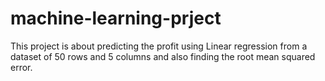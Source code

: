 # machine-learning-prject
This project is about predicting the profit using Linear regression from a dataset of 50 rows and 5 columns and also finding the root mean squared error.
